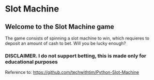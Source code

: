 # Slot Machine

## Welcome to the Slot Machine game

The game consists of spinning a slot machine to win, which requieres to deposit an amount of cash to bet. Will you be lucky enough?

### DISCLAIMER. I do not support betting, this is made only for educational purposes

Reference to: https://github.com/techwithtim/Python-Slot-Machine
